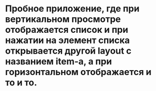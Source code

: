 # Пробное приложение, где при вертикальном просмотре отображается список и при нажатии на элемент списка открывается другой layout с названием item-a, а при горизонтальном отображается и то и то.
